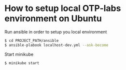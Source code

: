 # How to setup local OTP-labs environment on Ubuntu

Run ansible in order to setup you local environment

```sh
$ cd PROJECT_PATH/ansible
$ ansible-plabook localhost-dev.yml --ask-become
```

Start minikube

```sh
$ minikube start
```
